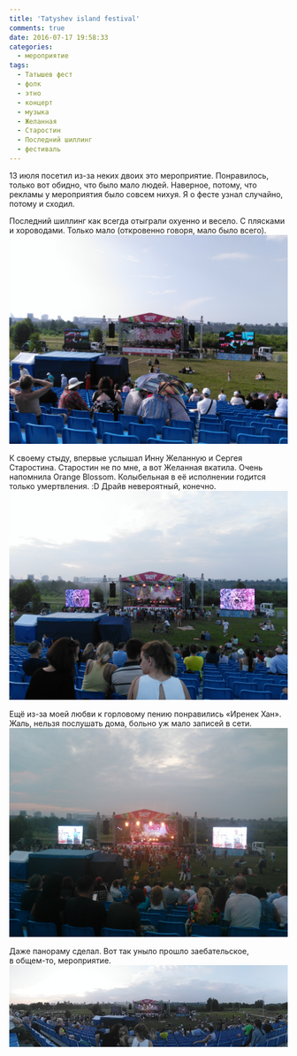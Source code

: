 ```yaml
---
title: 'Tatyshev island festival'
comments: true
date: 2016-07-17 19:58:33
categories:
  - мероприятие
tags:
  - Татышев фест
  - фолк
  - этно
  - концерт
  - музыка
  - Желанная
  - Старостин
  - Последний шиллинг
  - фестиваль
---
```


13 июля посетил <nobr>из-за</nobr> неких двоих это мероприятие. Понравилось, только вот обидно, что было мало людей. Наверное, потому, что рекламы у&nbsp;мероприятия было совсем нихуя. Я&nbsp;о&nbsp;фесте узнал случайно, потому и&nbsp;сходил.

Последний шиллинг как всегда отыграли охуенно и&nbsp;весело. С&nbsp;плясками и&nbsp;хороводами. Только мало (откровенно говоря, мало было всего).
![](../../assets/images/2016-07-17-tatyshiev-fiest/IMG_20160713_180011.jpg)

К&nbsp;своему стыду, впервые услышал Инну Желанную и&nbsp;Сергея Старостина. Старостин не&nbsp;по&nbsp;мне, а&nbsp;вот Желанная вкатила. Очень напомнила Orange Blossom. Колыбельная в&nbsp;её исполнении годится только умертвления. :D Драйв невероятный, конечно.
![](../../assets/images/2016-07-17-tatyshiev-fiest/IMG_20160713_202116.jpg)

Ещё <nobr>из-за</nobr> моей любви к&nbsp;горловому пению понравились &laquo;Иренек Хан&raquo;. Жаль, нельзя послушать дома, больно уж&nbsp;мало записей в&nbsp;сети.
![](../../assets/images/2016-07-17-tatyshiev-fiest/IMG_20160713_212541.jpg)

Даже панораму сделал. Вот так уныло прошло заебательское, в&nbsp;<nobr>общем-то</nobr>, мероприятие.
![](../../assets/images/2016-07-17-tatyshiev-fiest/PANO_20160713_202011.jpg)
